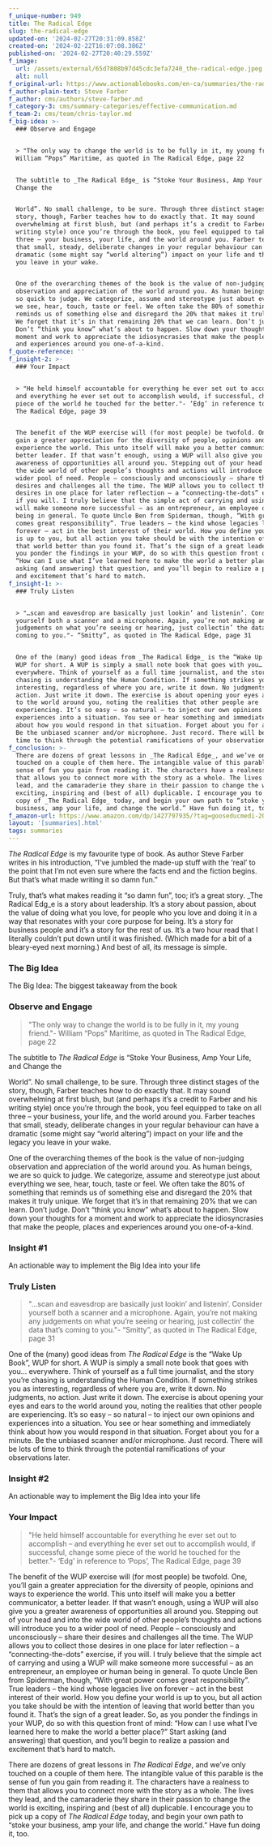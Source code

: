 ```yaml
---
f_unique-number: 949
title: The Radical Edge
slug: the-radical-edge
updated-on: '2024-02-27T20:31:09.858Z'
created-on: '2024-02-22T16:07:08.386Z'
published-on: '2024-02-27T20:40:29.559Z'
f_image:
  url: /assets/external/65d7808b97d45cdc3efa7240_the-radical-edge.jpeg
  alt: null
f_original-url: https://www.actionablebooks.com/en-ca/summaries/the-radical-edge/
f_author-plain-text: Steve Farber
f_author: cms/authors/steve-farber.md
f_category-3: cms/summary-categories/effective-communication.md
f_team-2: cms/team/chris-taylor.md
f_big-idea: >-
  ### Observe and Engage


  > "The only way to change the world is to be fully in it, my young friend."-
  William “Pops” Maritime, as quoted in The Radical Edge, page 22


  The subtitle to _The Radical Edge_ is “Stoke Your Business, Amp Your Life, and
  Change the


  World”. No small challenge, to be sure. Through three distinct stages of the
  story, though, Farber teaches how to do exactly that. It may sound
  overwhelming at first blush, but (and perhaps it’s a credit to Farber and his
  writing style) once you’re through the book, you feel equipped to take on all
  three – your business, your life, and the world around you. Farber teaches
  that small, steady, deliberate changes in your regular behaviour can have a
  dramatic (some might say “world altering”) impact on your life and the legacy
  you leave in your wake.


  One of the overarching themes of the book is the value of non-judging
  observation and appreciation of the world around you. As human beings, we are
  so quick to judge. We categorize, assume and stereotype just about everything
  we see, hear, touch, taste or feel. We often take the 80% of something that
  reminds us of something else and disregard the 20% that makes it truly unique.
  We forget that it’s in that remaining 20% that we can learn. Don’t judge.
  Don’t “think you know” what’s about to happen. Slow down your thoughts for a
  moment and work to appreciate the idiosyncrasies that make the people, places
  and experiences around you one-of-a-kind.
f_quote-reference: ''
f_insight-2: >-
  ### Your Impact


  > "He held himself accountable for everything he ever set out to accomplish –
  and everything he ever set out to accomplish would, if successful, change some
  piece of the world he touched for the better."- ‘Edg’ in reference to ‘Pops’,
  The Radical Edge, page 39


  The benefit of the WUP exercise will (for most people) be twofold. One, you’ll
  gain a greater appreciation for the diversity of people, opinions and ways to
  experience the world. This unto itself will make you a better communicator, a
  better leader. If that wasn’t enough, using a WUP will also give you a greater
  awareness of opportunities all around you. Stepping out of your head and into
  the wide world of other people’s thoughts and actions will introduce you to a
  wider pool of need. People – consciously and unconsciously – share their
  desires and challenges all the time. The WUP allows you to collect those
  desires in one place for later reflection – a “connecting-the-dots” exercise,
  if you will. I truly believe that the simple act of carrying and using a WUP
  will make someone more successful – as an entrepreneur, an employee or human
  being in general. To quote Uncle Ben from Spiderman, though, “With great power
  comes great responsibility”. True leaders – the kind whose legacies live on
  forever – act in the best interest of their world. How you define your world
  is up to you, but all action you take should be with the intention of leaving
  that world better than you found it. That’s the sign of a great leader. So, as
  you ponder the findings in your WUP, do so with this question front of mind:
  “How can I use what I’ve learned here to make the world a better place?” Start
  asking (and answering) that question, and you’ll begin to realize a passion
  and excitement that’s hard to match.
f_insight-1: >-
  ### Truly Listen


  > "…scan and eavesdrop are basically just lookin’ and listenin’. Consider
  yourself both a scanner and a microphone. Again, you’re not making any
  judgements on what you’re seeing or hearing, just collectin’ the data that’s
  coming to you."- “Smitty”, as quoted in The Radical Edge, page 31


  One of the (many) good ideas from _The Radical Edge_ is the “Wake Up Book”,
  WUP for short. A WUP is simply a small note book that goes with you…
  everywhere. Think of yourself as a full time journalist, and the story you’re
  chasing is understanding the Human Condition. If something strikes you as
  interesting, regardless of where you are, write it down. No judgments, no
  action. Just write it down. The exercise is about opening your eyes and ears
  to the world around you, noting the realities that other people are
  experiencing. It’s so easy – so natural – to inject our own opinions and
  experiences into a situation. You see or hear something and immediately think
  about how you would respond in that situation. Forget about you for a minute.
  Be the unbiased scanner and/or microphone. Just record. There will be lots of
  time to think through the potential ramifications of your observations later.
f_conclusion: >-
  There are dozens of great lessons in _The Radical Edge_, and we’ve only
  touched on a couple of them here. The intangible value of this parable is the
  sense of fun you gain from reading it. The characters have a realness to them
  that allows you to connect more with the story as a whole. The lives they
  lead, and the camaraderie they share in their passion to change the world is
  exciting, inspiring and (best of all) duplicable. I encourage you to pick up a
  copy of _The Radical Edge_ today, and begin your own path to “stoke your
  business, amp your life, and change the world.” Have fun doing it, too.
f_amazon-url: https://www.amazon.com/dp/1427797935/?tag=gooseducmedi-20
layout: '[summaries].html'
tags: summaries
---
```


_The Radical Edge_ is my favourite type of book. As author Steve Farber writes in his introduction, “I’ve jumbled the made-up stuff with the ‘real’ to the point that I’m not even sure where the facts end and the fiction begins. But that’s what made writing it so damn fun.”

Truly, that’s what makes reading it “so damn fun”, too; it’s a great story. _The Radical Edg_e is a story about leadership. It’s a story about passion, about the value of doing what you love, for people who you love and doing it in a way that resonates with your core purpose for being. It’s a story for business people and it’s a story for the rest of us. It’s a two hour read that I literally couldn’t put down until it was finished. (Which made for a bit of a bleary-eyed next morning.) And best of all, its message is simple.

### The Big Idea

The Big Idea: The biggest takeaway from the book

### Observe and Engage

> "The only way to change the world is to be fully in it, my young friend."- William “Pops” Maritime, as quoted in The Radical Edge, page 22

The subtitle to _The Radical Edge_ is “Stoke Your Business, Amp Your Life, and Change the

World”. No small challenge, to be sure. Through three distinct stages of the story, though, Farber teaches how to do exactly that. It may sound overwhelming at first blush, but (and perhaps it’s a credit to Farber and his writing style) once you’re through the book, you feel equipped to take on all three – your business, your life, and the world around you. Farber teaches that small, steady, deliberate changes in your regular behaviour can have a dramatic (some might say “world altering”) impact on your life and the legacy you leave in your wake.

One of the overarching themes of the book is the value of non-judging observation and appreciation of the world around you. As human beings, we are so quick to judge. We categorize, assume and stereotype just about everything we see, hear, touch, taste or feel. We often take the 80% of something that reminds us of something else and disregard the 20% that makes it truly unique. We forget that it’s in that remaining 20% that we can learn. Don’t judge. Don’t “think you know” what’s about to happen. Slow down your thoughts for a moment and work to appreciate the idiosyncrasies that make the people, places and experiences around you one-of-a-kind.

### Insight #1

An actionable way to implement the Big Idea into your life

### Truly Listen

> "…scan and eavesdrop are basically just lookin’ and listenin’. Consider yourself both a scanner and a microphone. Again, you’re not making any judgements on what you’re seeing or hearing, just collectin’ the data that’s coming to you."- “Smitty”, as quoted in The Radical Edge, page 31

One of the (many) good ideas from _The Radical Edge_ is the “Wake Up Book”, WUP for short. A WUP is simply a small note book that goes with you… everywhere. Think of yourself as a full time journalist, and the story you’re chasing is understanding the Human Condition. If something strikes you as interesting, regardless of where you are, write it down. No judgments, no action. Just write it down. The exercise is about opening your eyes and ears to the world around you, noting the realities that other people are experiencing. It’s so easy – so natural – to inject our own opinions and experiences into a situation. You see or hear something and immediately think about how you would respond in that situation. Forget about you for a minute. Be the unbiased scanner and/or microphone. Just record. There will be lots of time to think through the potential ramifications of your observations later.

### Insight #2

An actionable way to implement the Big Idea into your life

### Your Impact

> "He held himself accountable for everything he ever set out to accomplish – and everything he ever set out to accomplish would, if successful, change some piece of the world he touched for the better."- ‘Edg’ in reference to ‘Pops’, The Radical Edge, page 39

The benefit of the WUP exercise will (for most people) be twofold. One, you’ll gain a greater appreciation for the diversity of people, opinions and ways to experience the world. This unto itself will make you a better communicator, a better leader. If that wasn’t enough, using a WUP will also give you a greater awareness of opportunities all around you. Stepping out of your head and into the wide world of other people’s thoughts and actions will introduce you to a wider pool of need. People – consciously and unconsciously – share their desires and challenges all the time. The WUP allows you to collect those desires in one place for later reflection – a “connecting-the-dots” exercise, if you will. I truly believe that the simple act of carrying and using a WUP will make someone more successful – as an entrepreneur, an employee or human being in general. To quote Uncle Ben from Spiderman, though, “With great power comes great responsibility”. True leaders – the kind whose legacies live on forever – act in the best interest of their world. How you define your world is up to you, but all action you take should be with the intention of leaving that world better than you found it. That’s the sign of a great leader. So, as you ponder the findings in your WUP, do so with this question front of mind: “How can I use what I’ve learned here to make the world a better place?” Start asking (and answering) that question, and you’ll begin to realize a passion and excitement that’s hard to match.

There are dozens of great lessons in _The Radical Edge_, and we’ve only touched on a couple of them here. The intangible value of this parable is the sense of fun you gain from reading it. The characters have a realness to them that allows you to connect more with the story as a whole. The lives they lead, and the camaraderie they share in their passion to change the world is exciting, inspiring and (best of all) duplicable. I encourage you to pick up a copy of _The Radical Edge_ today, and begin your own path to “stoke your business, amp your life, and change the world.” Have fun doing it, too.
